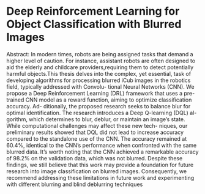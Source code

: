 # Deep Reinforcement Learning for Object Classification with Blurred Images 

Abstract: 
In modern times, robots are being assigned tasks that demand a higher level of caution. For instance, assistant robots are often designed to aid the elderly and childcare providers,requiring them to detect potentially harmful objects.This thesis delves into the complex, yet essential, task of developing algorithms for processing blurred iCub images in the robotics field, typically addressed with Convolu- tional Neural Networks (CNN). We propose a Deep Reinforcement Learning (DRL) framework that uses a pre-trained CNN model as a reward function, aiming to optimize classification accuracy. Ad- ditionally, the proposed research seeks to balance blur for optimal identification. The research introduces a Deep Q-learning (DQL) al- gorithm, which determines to blur, deblur, or maintain an image’s state. While computational challenges may affect these new tech- niques, our preliminary results showed that DQL did not lead to increase accuracy compared to the standalone use of the CNN. The accuracy remained at 60.4%, identical to the CNN’s performance when confronted with the same blurred data. It’s worth noting that the CNN achieved a remarkable accuracy of 98.2% on the validation data, which was not blurred. Despite these findings, we still believe that this work may provide a foundation for future research into image classification on blurred images. Consequently, we recommend addressing these limitations in future work and experimenting with different blurring and blind deblurring techniques
